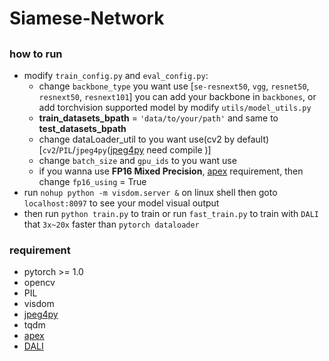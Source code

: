 # Siamese-Network
## 
### how to run
* modify `train_config.py` and `eval_config.py`: 
  * change `backbone_type` you want use [`se-resnext50`, `vgg`, `resnet50`, `resnext50`, `resnext101`] you can add your backbone in `backbones`, or add torchvision supported model by modify `utils/model_utils.py`
  * **train_datasets_bpath** = `'data/to/your/path'` and same to **test_datasets_bpath**
  * change dataLoader_util to you want use(cv2 by default) [`cv2`/`PIL`/`jpeg4py`([jpeg4py](https://github.com/ajkxyz/jpeg4py) need compile )]
  * change `batch_size` and `gpu_ids` to you want use
  * if you wanna use **FP16 Mixed Precision**, [apex](https://github.com/NVIDIA/apex) requirement, then change `fp16_using` = True
* run `nohup python -m visdom.server &` on linux shell then goto `localhost:8097` to see your model visual output
* then run `python train.py` to train or run `fast_train.py` to train with `DALI` that `3x~20x` faster than `pytorch dataloader`

### requirement
* pytorch >= 1.0
* opencv
* PIL
* visdom
* [jpeg4py](https://github.com/ajkxyz/jpeg4py)
* tqdm
* [apex](https://github.com/NVIDIA/apex)
* [DALI](https://github.com/NVIDIA/DALI.git)

